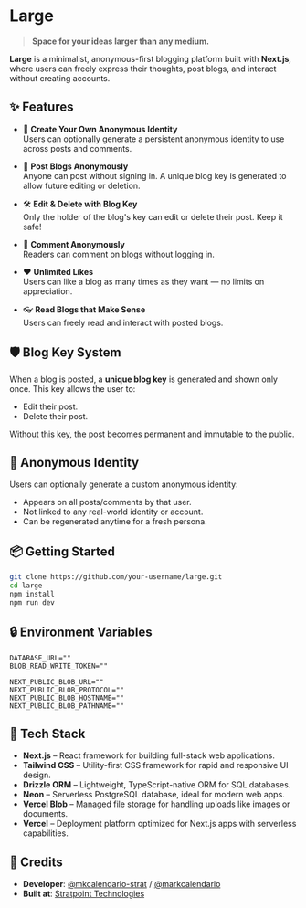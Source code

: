 # Large

> **Space for your ideas larger than any medium.**

**Large** is a minimalist, anonymous-first blogging platform built with **Next.js**, where users can freely express their thoughts, post blogs, and interact without creating accounts.

## ✨ Features

- 👤 **Create Your Own Anonymous Identity**  
  Users can optionally generate a persistent anonymous identity to use across posts and comments.

- 📝 **Post Blogs Anonymously**  
  Anyone can post without signing in. A unique blog key is generated to allow future editing or deletion.

- 🛠️ **Edit & Delete with Blog Key**  
  Only the holder of the blog's key can edit or delete their post. Keep it safe!

- 💬 **Comment Anonymously**  
  Readers can comment on blogs without logging in.

- ❤️ **Unlimited Likes**  
  Users can like a blog as many times as they want — no limits on appreciation.

- 👓 **Read Blogs that Make Sense**  
  Users can freely read and interact with posted blogs.

## 🛡️ Blog Key System

When a blog is posted, a **unique blog key** is generated and shown only once. This key allows the user to:

- Edit their post.
- Delete their post.

Without this key, the post becomes permanent and immutable to the public.

## 🧠 Anonymous Identity

Users can optionally generate a custom anonymous identity:
- Appears on all posts/comments by that user.
- Not linked to any real-world identity or account.
- Can be regenerated anytime for a fresh persona.

## 📦 Getting Started

```bash
git clone https://github.com/your-username/large.git
cd large
npm install
npm run dev
```

## 🔒 Environment Variables
```env
DATABASE_URL=""
BLOB_READ_WRITE_TOKEN=""

NEXT_PUBLIC_BLOB_URL=""
NEXT_PUBLIC_BLOB_PROTOCOL=""
NEXT_PUBLIC_BLOB_HOSTNAME=""
NEXT_PUBLIC_BLOB_PATHNAME=""
```

## 🧰 Tech Stack

- **Next.js** – React framework for building full-stack web applications.
- **Tailwind CSS** – Utility-first CSS framework for rapid and responsive UI design.
- **Drizzle ORM** – Lightweight, TypeScript-native ORM for SQL databases.
- **Neon** – Serverless PostgreSQL database, ideal for modern web apps.
- **Vercel Blob** – Managed file storage for handling uploads like images or documents.
- **Vercel** – Deployment platform optimized for Next.js apps with serverless capabilities.

## 🙌 Credits

- **Developer**: [@mkcalendario-strat](https://github.com/mkcalendario-strat) / [@markcalendario](https://github.com/markcalendario)
- **Built at**: [Stratpoint Technologies](https://www.stratpoint.com)

